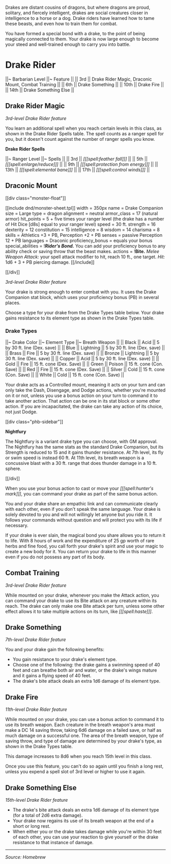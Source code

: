 Drakes are distant cousins of dragons, but where dragons are proud, solitary, and fiercely intelligent, drakes are social creatures closer in intelligence to a horse or a dog. Drake riders have learned how to tame these beasts, and even how to train them for combat.

You have formed a special bond with a drake, to the point of being magically connected to them. Your drake is now large enough to become your steed and well-trained enough to carry you into battle.

# Drake Rider

||~ Barbarian Level ||~ Feature ||
|| 3rd || Drake Rider Magic, Draconic Mount, Combat Training ||
|| 6th || Drake Something ||
|| 10th || Drake Fire ||
|| 14th || Drake Something Else ||

## Drake Rider Magic

_3rd-level Drake Rider feature_

You learn an additional spell when you reach certain levels in this class, as shown in the Drake Rider Spells table. The spell counts as a ranger spell for you, but it doesn't count against the number of ranger spells you know.

**Drake Rider Spells**

||~ Ranger Level ||~ Spells ||
|| 3rd || *[[[spell:feather fall]]]* ||
|| 5th || *[[[spell:enlarge/reduce]]]* ||
|| 9th || *[[[spell:protection from energy]]]* ||
|| 13th || *[[[spell:elemental bane]]]* ||
|| 17th || *[[[spell:control winds]]]* ||

## Draconic Mount

[[div class="monster-float"]]

[[include dnd/monster-sheet.tpl]]
width = 350px
name = Drake Companion
size = Large
type = dragon
alignment = neutral
armor_class = 17 (natural armor)
hit_points = 5 + five times your ranger level (the drake has a number of Hit Dice [d8s] equal to your ranger level)
speed = 30 ft.
strength = 16
dexterity = 12
constitution = 15
intelligence = 8
wisdom = 14
charisma = 8
skills = Athletics +3 + PB, Perception +2 + PB
senses = passive Perception 12 + PB
languages = Draconic
proficiency_bonus = equals your bonus
special_abilities = !***Rider's Bond.*** You can add your proficiency bonus to any ability check or saving throw that the beast makes.
actions = !**Bite.** *Melee Weapon Attack:* your spell attack modifier to hit, reach 10 ft., one target. *Hit:* 1d6 + 3 + PB piercing damage.
[[/include]]

[[/div]]

_3rd-level Drake Rider feature_

Your drake is strong enough to enter combat with you. It uses the Drake Companion stat block, which uses your proficiency bonus (PB) in several places.

Choose a type for your drake from the Drake Types table below. Your drake gains resistance to its element type as shown in the Drake Types table.

### Drake Types

||~ Drake Color ||~ Element Type ||~ Breath Weapon ||
|| Black || Acid || 5 by 30 ft. line (Dex. save) ||
|| Blue || Lightning || 5 by 30 ft. line (Dex. save) ||
|| Brass || Fire || 5 by 30 ft. line (Dex. save) ||
|| Bronze || Lightning || 5 by 30 ft. line (Dex. save) ||
|| Copper || Acid || 5 by 30 ft. line (Dex. save) ||
|| Gold || Fire || 15 ft. cone (Dex. Save) ||
|| Green || Poison || 15 ft. cone (Con. Save) ||
|| Red || Fire || 15 ft. cone (Dex. Save) ||
|| Silver || Cold || 15 ft. cone (Con. Save) ||
|| White || Cold || 15 ft. cone (Con. Save) ||

Your drake acts as a Controlled mount, meaning it acts on your turn and can only take the Dash, Disengage, and Dodge actions, whether you're mounted on it or not, unless you use a bonus action on your turn to command it to take another action. That action can be one in its stat block or some other action. If you are incapacitated, the drake can take any action of its choice, not just Dodge.

[[div class="phb-sidebar"]]

**Nightfury**

The Nightfury is a variant drake type you can choose, with GM approval. The Nightfury has the same stats as the standard Drake Companion, but its Strength is reduced to 15 and it gains thunder resistance. At 7th level, its fly or swim speed is instead 60 ft. At 11th level, its breath weapon is a concussive blast with a 30 ft. range that does thunder damage in a 10 ft. sphere.

[[/div]]

When you use your bonus action to cast or move your _[[[spell:hunter's mark]]]_, you can command your drake as part of the same bonus action.

You and your drake share an empathic link and can communicate clearly with each other, even if you don't speak the same language. Your drake is solely devoted to you and will not willingly let anyone but you ride it. It follows your commands without question and will protect you with its life if necessary.

If your drake is ever slain, the magical bond you share allows you to return it to life. With 8 hours of work and the expenditure of 25 gp worth of rare herbs and fine food, you call forth your drake's spirit and use your magic to create a new body for it. You can return your drake to life in this manner even if you do not possess any part of its body.

<h2 class="no-float">Combat Training</h2>

_3rd-level Drake Rider feature_

While mounted on your drake, whenever you make the Attack action, you can command your drake to use its Bite attack on any creature within its reach. The drake can only make one Bite attack per turn, unless some other effect allows it to take multiple actions on its turn, like _[[[spell:haste]]]_.

## Drake Something

_7th-level Drake Rider feature_

You and your drake gain the following benefits:

* You gain resistance to your drake's element type.
* Choose one of the following: the drake gains a swimming speed of 40 feet and can breathe both air and water, or the drake's wings mature and it gains a flying speed of 40 feet. 
* The drake's bite attack deals an extra 1d6 damage of its element type.

## Drake Fire

_11th-level Drake Rider feature_

While mounted on your drake, you can use a bonus action to command it to use its breath weapon. Each creature in the breath weapon's area must make a DC 14 saving throw, taking 6d6 damage on a failed save, or half as much damage on a successful one. The area of the breath weapon, type of saving throw, and type of damage are determined by your drake's type, as shown in the Drake Types table.

This damage increases to 8d6 when you reach 15th level in this class.

Once you use this feature, you can't do so again until you finish a long rest, unless you expend a spell slot of 3rd level or higher to use it again.

## Drake Something Else

_15th-level Drake Rider feature_

* The drake's bite attack deals an extra 1d6 damage of its element type (for a total of 2d6 extra damage).
* Your drake now regains its use of its breath weapon at the end of a short or long rest.
* When either you or the drake takes damage while you're within 30 feet of each other, you can use your reaction to give yourself or the drake resistance to that instance of damage.

----

*Source: Homebrew*
